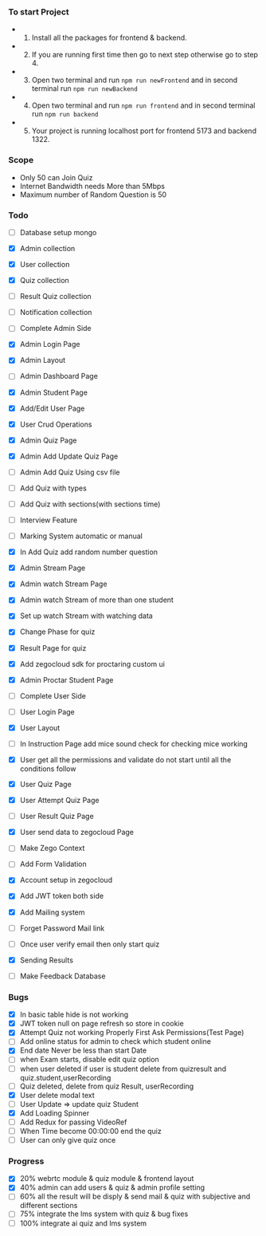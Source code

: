 ### To start Project

- 1. Install all the packages for frontend & backend.
- 2. If you are running first time then go to next step otherwise go to step 4.
- 3. Open two terminal and run `npm run newFrontend` and in second terminal run `npm run newBackend`
- 4. Open two terminal and run `npm run frontend` and in second terminal run `npm run backend`
- 5. Your project is running localhost port for frontend 5173 and backend 1322.

### Scope

- Only 50 can Join Quiz
- Internet Bandwidth needs More than 5Mbps
- Maximum number of Random Question is 50

### Todo

- [ ] Database setup mongo
- [x] Admin collection
- [x] User collection
- [x] Quiz collection
- [ ] Result Quiz collection
- [ ] Notification collection

- [ ] Complete Admin Side
- [x] Admin Login Page
- [x] Admin Layout
- [ ] Admin Dashboard Page
- [x] Admin Student Page
- [x] Add/Edit User Page
- [x] User Crud Operations
- [x] Admin Quiz Page
- [x] Admin Add Update Quiz Page
- [ ] Admin Add Quiz Using csv file
- [ ] Add Quiz with types
- [ ] Add Quiz with sections(with sections time)
- [ ] Interview Feature
- [ ] Marking System automatic or manual
- [x] In Add Quiz add random number question
- [x] Admin Stream Page
- [x] Admin watch Stream Page
- [x] Admin watch Stream of more than one student
- [x] Set up watch Stream with watching data
- [x] Change Phase for quiz
- [x] Result Page for quiz
- [x] Add zegocloud sdk for proctaring custom ui
- [x] Admin Proctar Student Page

- [ ] Complete User Side
- [ ] User Login Page
- [x] User Layout
- [ ] In Instruction Page add mice sound check for checking mice working
- [x] User get all the permissions and validate do not start until all the conditions follow
- [x] User Quiz Page
- [x] User Attempt Quiz Page
- [ ] User Result Quiz Page
- [x] User send data to zegocloud Page
- [ ] Make Zego Context
- [ ] Add Form Validation

- [x] Account setup in zegocloud
- [x] Add JWT token both side
- [x] Add Mailing system
- [ ] Forget Password Mail link
- [ ] Once user verify email then only start quiz
- [x] Sending Results
- [ ] Make Feedback Database

### Bugs

- [x] In basic table hide is not working
- [x] JWT token null on page refresh so store in cookie
- [x] Attempt Quiz not working Properly First Ask Permissions(Test Page)
- [ ] Add online status for admin to check which student online
- [x] End date Never be less than start Date
- [ ] when Exam starts, disable edit quiz option
- [ ] when user deleted if user is student delete from quizresult and quiz.student,userRecording
- [ ] Quiz deleted, delete from quiz Result, userRecording
- [x] User delete modal text
- [ ] User Update => update quiz Student
- [x] Add Loading Spinner
- [ ] Add Redux for passing VideoRef
- [ ] When Time become 00:00:00 end the quiz
- [ ] User can only give quiz once

### Progress

- [x] 20% webrtc module & quiz module & frontend layout
- [x] 40% admin can add users & quiz & admin profile setting
- [ ] 60% all the result will be disply & send mail & quiz with subjective and different sections
- [ ] 75% integrate the lms system with quiz & bug fixes
- [ ] 100% integrate ai quiz and lms system
